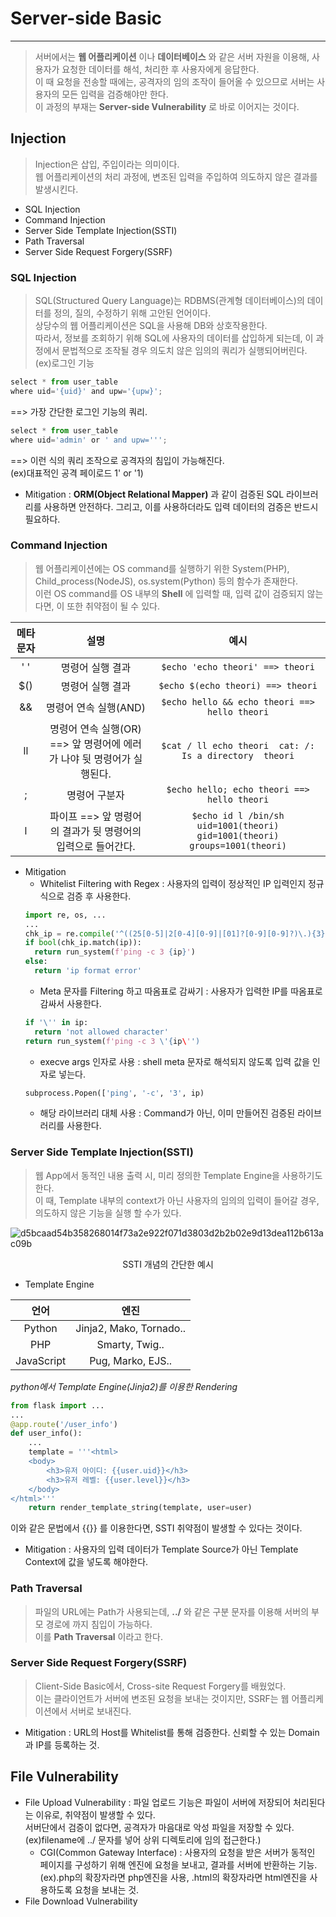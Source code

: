 # Server-side Basic
---
>서버에서는 __웹 어플리케이션__ 이나 __데이터베이스__ 와 같은 서버 자원을 이용해, 사용자가 요청한 데이터를 해석, 처리한 후 사용자에게 응답한다.  
이 때 요청을 전송할 때에는, 공격자의 임의 조작이 들어올 수 있으므로 서버는 사용자의 모든 입력을 검증해야만 한다.  
이 과정의 부재는 __Server-side Vulnerability__ 로 바로 이어지는 것이다.

## Injection
>Injection은 삽입, 주입이라는 의미이다.  
웹 어플리케이션의 처리 과정에, 변조된 입력을 주입하여 의도하지 않은 결과를 발생시킨다.
- SQL Injection
- Command Injection
- Server Side Template Injection(SSTI)
- Path Traversal
- Server Side Request Forgery(SSRF)

### SQL Injection
> SQL(Structured Query Language)는 RDBMS(관계형 데이터베이스)의 데이터를 정의, 질의, 수정하기 위해 고안된 언어이다.  
상당수의 웹 어플리케이션은 SQL을 사용해 DB와 상호작용한다.  
따라서, 정보를 조회하기 위해 SQL에 사용자의 데이터를 삽입하게 되는데, 이 과정에서 문법적으로 조작될 경우 의도치 않은 임의의 쿼리가 실행되어버린다.  
(ex)로그인 기능

```javascript
select * from user_table
where uid='{uid}' and upw='{upw}';
```
==> 가장 간단한 로그인 기능의 쿼리.  
```javascript
select * from user_table
where uid='admin' or ' and upw=''';
```
==> 이런 식의 쿼리 조작으로 공격자의 침입이 가능해진다.  
(ex)대표적인 공격 페이로드 1' or '1)  
- Mitigation : __ORM(Object Relational Mapper)__ 과 같이 검증된 SQL 라이브러리를 사용하면 안전하다. 그리고, 이를 사용하더라도 입력 데이터의 검증은 반드시 필요하다.  

### Command Injection
>웹 어플리케이션에는 OS command를 실행하기 위한 System(PHP), Child_process(NodeJS), os.system(Python) 등의 함수가 존재한다.  
이런 OS command를 OS 내부의 __Shell__ 에 입력할 때, 입력 값이 검증되지 않는다면, 이 또한 취약점이 될 수 있다.  

| 메타 문자 | 설명 | 예시 |
|:---:|:---:|:---:|
|' '|명령어 실행 결과|```$echo 'echo theori' ==> theori```|
|$()|명령어 실행 결과|```$echo $(echo theori) ==> theori```|
|&&|명령어 연속 실행(AND)|```$echo hello && echo theori ==> hello theori```|
|ll|명령어 연속 실행(OR) ==>  앞 명령어에 에러가 나야 뒷 명령어가 실행된다.|```$cat / ll echo theori  cat: /: Is a directory  theori```|
|;|명령어 구분자|```$echo hello; echo theori ==> hello theori```|
|l|파이프 ==> 앞 명령어의 결과가 뒷 명령어의 입력으로 들어간다.|```$echo id l /bin/sh uid=1001(theori) gid=1001(theori) groups=1001(theori)```|  
- Mitigation
  - Whitelist Filtering with Regex : 사용자의 입력이 정상적인 IP 입력인지 정규식으로 검증 후 사용한다.  
  ```python
  import re, os, ...
  ...
  chk_ip = re.compile('^((25[0-5]|2[0-4][0-9]|[01]?[0-9][0-9]?)\.){3}(25[0-5]|2[0-4][0-9]|[01]?[0-9][0-9]?)$')
  if bool(chk_ip.match(ip)):
    return run_system(f'ping -c 3 {ip}')
  else:
    return 'ip format error'
  ```  
  - Meta 문자를 Filtering 하고 따옴표로 감싸기 : 사용자가 입력한 IP를 따옴표로 감싸서 사용한다.  
  ```python
  if '\'' in ip:
    return 'not allowed character'
  return run_system(f'ping -c 3 \'{ip\'')
  ```  
  - execve args 인자로 사용 : shell meta 문자로 해석되지 않도록 입력 값을 인자로 넣는다.  
  ```python
  subprocess.Popen(['ping', '-c', '3', ip)
  ```  
  - 해당 라이브러리 대체 사용 : Command가 아닌, 이미 만들어진 검증된 라이브러리를 사용한다.
 
### Server Side Template Injection(SSTI)
>웹 App에서 동적인 내용 출력 시, 미리 정의한 Template Engine을 사용하기도 한다.  
이 때, Template 내부의 context가 아닌 사용자의 임의의 입력이 들어갈 경우, 의도하지 않은 기능을 실행 할 수가 있다.  

![d5bcaad54b358268014f73a2e922f071d3803d2b2b02e9d13dea112b613ac09b](https://user-images.githubusercontent.com/71700079/105351426-eaf3da00-5c2f-11eb-9f4d-f9567c41a45b.jpg)  
<p align="center">SSTI 개념의 간단한 예시</p>  

- Template Engine  

| 언어 | 엔진 |
|:---:|:---:|
|Python|Jinja2, Mako, Tornado..|
|PHP|Smarty, Twig..|
|JavaScript|Pug, Marko, EJS..|  

_python에서 Template Engine(Jinja2)를 이용한 Rendering_  
```python
from flask import ...
...
@app.route('/user_info')
def user_info():
    ...		
    template = '''<html>
    <body>
        <h3>유저 아이디: {{user.uid}}</h3>
        <h3>유저 레벨: {{user.level}}</h3>
    </body>
</html>'''
    return render_template_string(template, user=user)
```  
이와 같은 문법에서 {{}} 를 이용한다면, SSTI 취약점이 발생할 수 있다는 것이다.  
- Mitigation : 사용자의 입력 데이터가 Template Source가 아닌 Template Context에 값을 넣도록 해야한다.  

### Path Traversal
>파일의 URL에는 Path가 사용되는데, __../__ 와 같은 구분 문자를 이용해 서버의 부모 경로에 까지 침입이 가능하다.  
이를 __Path Traversal__ 이라고 한다.

### Server Side Request Forgery(SSRF)
>Client-Side Basic에서, Cross-site Request Forgery를 배웠었다.  
이는 클라이언트가 서버에 변조된 요청을 보내는 것이지만, SSRF는 웹 어플리케이션에서 서버로 보내진다.  
- Mitigation : URL의 Host를 Whitelist를 통해 검증한다. 신뢰할 수 있는 Domain과 IP를 등록하는 것.  

## File Vulnerability
- File Upload Vulnerability : 파일 업로드 기능은 파일이 서버에 저장되어 처리된다는 이유로, 취약점이 발생할 수 있다.  
서버단에서 검증이 없다면, 공격자가 마음대로 악성 파일을 저장할 수 있다.  
(ex)filename에 ../ 문자를 넣어 상위 디렉토리에 임의 접근한다.)
  - CGI(Common Gateway Interface) : 사용자의 요청을 받은 서버가 동적인 페이지를 구성하기 위해 엔진에 요청을 보내고, 결과를 서버에 반환하는 기능.  
  (ex).php의 확장자라면 php엔진을 사용, .html의 확장자라면 html엔진을 사용하도록 요청을 보내는 것.
- File Download Vulnerability
